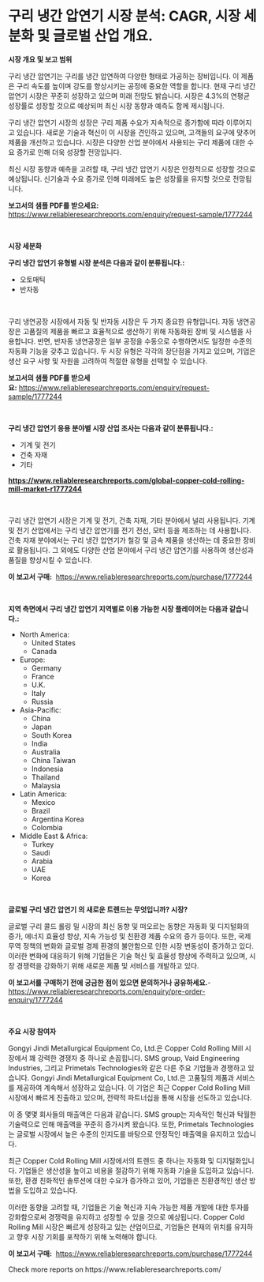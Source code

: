<p><h1>구리 냉간 압연기 시장 분석: CAGR, 시장 세분화 및 글로벌 산업 개요.</h1></p><p><strong>시장 개요 및 보고 범위</strong></p>
<p><p>구리 냉간 압연기는 구리를 냉간 압연하여 다양한 형태로 가공하는 장비입니다. 이 제품은 구리 속도를 높이며 강도를 향상시키는 공정에 중요한 역할을 합니다. 현재 구리 냉간 압연기 시장은 꾸준히 성장하고 있으며 미래 전망도 밝습니다. 시장은 4.3%의 연평균 성장률로 성장할 것으로 예상되며 최신 시장 동향과 예측도 함께 제시됩니다.</p><p>구리 냉간 압연기 시장의 성장은 구리 제품 수요가 지속적으로 증가함에 따라 이루어지고 있습니다. 새로운 기술과 혁신이 이 시장을 견인하고 있으며, 고객들의 요구에 맞추어 제품을 개선하고 있습니다. 시장은 다양한 산업 분야에서 사용되는 구리 제품에 대한 수요 증가로 인해 더욱 성장할 전망입니다.</p><p>최신 시장 동향과 예측을 고려할 때, 구리 냉간 압연기 시장은 안정적으로 성장할 것으로 예상됩니다. 신기술과 수요 증가로 인해 미래에도 높은 성장률을 유지할 것으로 전망됩니다.</p></p>
<p><strong>보고서의 샘플 PDF를 받으세요:</strong> <a href="https://www.reliableresearchreports.com/enquiry/request-sample/1777244">https://www.reliableresearchreports.com/enquiry/request-sample/1777244</a></p>
<p>&nbsp;</p>
<p><strong>시장 세분화</strong></p>
<p><strong>구리 냉간 압연기 유형별 시장 분석은 다음과 같이 분류됩니다.:</strong></p>
<p><ul><li>오토매틱</li><li>반자동</li></ul></p>
<p>&nbsp;</p>
<p><p>구리 냉연공장 시장에서 자동 및 반자동 시장은 두 가지 중요한 유형입니다. 자동 냉연공장은 고품질의 제품을 빠르고 효율적으로 생산하기 위해 자동화된 장비 및 시스템을 사용합니다. 반면, 반자동 냉연공장은 일부 공정을 수동으로 수행하면서도 일정한 수준의 자동화 기능을 갖추고 있습니다. 두 시장 유형은 각각의 장단점을 가지고 있으며, 기업은 생산 요구 사항 및 자원을 고려하여 적절한 유형을 선택할 수 있습니다.</p></p>
<p><strong>보고서의 샘플 PDF를 받으세요:</strong>&nbsp;<a href="https://www.reliableresearchreports.com/enquiry/request-sample/1777244">https://www.reliableresearchreports.com/enquiry/request-sample/1777244</a></p>
<p>&nbsp;</p>
<p><strong> 구리 냉간 압연기 응용 분야별 시장 산업 조사는 다음과 같이 분류됩니다.:</strong></p>
<p><ul><li>기계 및 전기</li><li>건축 자재</li><li>기타</li></ul></p>
<p><strong><a href="https://www.reliableresearchreports.com/global-copper-cold-rolling-mill-market-r1777244">https://www.reliableresearchreports.com/global-copper-cold-rolling-mill-market-r1777244</a></strong></p>
<p>&nbsp;</p>
<p><p>구리 냉간 압연기 시장은 기계 및 전기, 건축 자재, 기타 분야에서 널리 사용됩니다. 기계 및 전기 산업에서는 구리 냉간 압연기를 전기 전선, 모터 등을 제조하는 데 사용합니다. 건축 자재 분야에서는 구리 냉간 압연기가 철강 및 금속 제품을 생산하는 데 중요한 장비로 활용됩니다. 그 외에도 다양한 산업 분야에서 구리 냉간 압연기를 사용하여 생산성과 품질을 향상시킬 수 있습니다.</p></p>
<p><strong>이 보고서 구매:</strong>&nbsp; <a href="https://www.reliableresearchreports.com/purchase/1777244">https://www.reliableresearchreports.com/purchase/1777244</a></p>
<p>&nbsp;</p>
<p><strong>지역 측면에서 구리 냉간 압연기 지역별로 이용 가능한 시장 플레이어는 다음과 같습니다.:</strong></p>
<p><ul>
    <li>
        North America:
        <ul>
            <li>United States</li>
            <li>Canada</li>
        </ul>
    </li>
    <li>
        Europe:
        <ul>
            <li>Germany</li>
            <li>France</li>
            <li>U.K.</li>
            <li>Italy</li>
            <li>Russia</li>
        </ul>
    </li>
    <li>
        Asia-Pacific:
        <ul>
            <li>China</li>
            <li>Japan</li>
            <li>South Korea</li>
            <li>India</li>
            <li>Australia</li>
            <li>China Taiwan</li>
            <li>Indonesia</li>
            <li>Thailand</li>
            <li>Malaysia</li>
        </ul>
    </li>
    <li>
        Latin America:
        <ul>
            <li>Mexico</li>
            <li>Brazil</li>
            <li>Argentina Korea</li>
            <li>Colombia</li>
        </ul>
    </li>
    <li>
        Middle East & Africa:
        <ul>
            <li>Turkey</li>
            <li>Saudi</li>
            <li>Arabia</li>
            <li>UAE</li>
            <li>Korea</li>
        </ul>
    </li>
    </ul></p>
<p>&nbsp;</p>
<p><strong>글로벌 구리 냉간 압연기 의 새로운 트렌드는 무엇입니까? 시장?</strong></p>
<p><p>글로벌 구리 콜드 롤링 밀 시장의 최신 동향 및 떠오르는 동향은 자동화 및 디지털화의 증가, 에너지 효율성 향상, 지속 가능성 및 친환경 제품 수요의 증가 등이다. 또한, 국제 무역 정책의 변화와 글로벌 경제 환경의 불안함으로 인한 시장 변동성이 증가하고 있다. 이러한 변화에 대응하기 위해 기업들은 기술 혁신 및 효율성 향상에 주력하고 있으며, 시장 경쟁력을 강화하기 위해 새로운 제품 및 서비스를 개발하고 있다.</p></p>
<p><strong>이 보고서를 구매하기 전에 궁금한 점이 있으면 문의하거나 공유하세요.</strong>- <a href="https://www.reliableresearchreports.com/enquiry/pre-order-enquiry/1777244">https://www.reliableresearchreports.com/enquiry/pre-order-enquiry/1777244</a></p>
<p>&nbsp;</p>
<p><strong>주요 시장 참여자</strong></p>
<p><p>Gongyi Jindi Metallurgical Equipment Co, Ltd.은 Copper Cold Rolling Mill 시장에서 꽤 강력한 경쟁자 중 하나로 손꼽힙니다. SMS group, Vaid Engineering Industries, 그리고 Primetals Technologies와 같은 다른 주요 기업들과 경쟁하고 있습니다. Gongyi Jindi Metallurgical Equipment Co, Ltd.은 고품질의 제품과 서비스를 제공하여 계속해서 성장하고 있습니다. 이 기업은 최근 Copper Cold Rolling Mill 시장에서 빠르게 진출하고 있으며, 전략적 파트너십을 통해 시장을 선도하고 있습니다.</p><p>이 중 몇몇 회사들의 매출액은 다음과 같습니다. SMS group는 지속적인 혁신과 탁월한 기술력으로 인해 매출액을 꾸준히 증가시켜 왔습니다. 또한, Primetals Technologies는 글로벌 시장에서 높은 수준의 인지도를 바탕으로 안정적인 매출액을 유지하고 있습니다.</p><p>최근 Copper Cold Rolling Mill 시장에서의 트렌드 중 하나는 자동화 및 디지털화입니다. 기업들은 생산성을 높이고 비용을 절감하기 위해 자동화 기술을 도입하고 있습니다. 또한, 환경 친화적인 솔루션에 대한 수요가 증가하고 있어, 기업들은 친환경적인 생산 방법을 도입하고 있습니다.</p><p>이러한 동향을 고려할 때, 기업들은 기술 혁신과 지속 가능한 제품 개발에 대한 투자를 강화함으로써 경쟁력을 유지하고 성장할 수 있을 것으로 예상됩니다. Copper Cold Rolling Mill 시장은 빠르게 성장하고 있는 산업이므로, 기업들은 현재의 위치를 유지하고 향후 시장 기회를 포착하기 위해 노력해야 합니다.</p></p>
<p><strong>이 보고서 구매:</strong>&nbsp;&nbsp;<a href="https://www.reliableresearchreports.com/purchase/1777244">https://www.reliableresearchreports.com/purchase/1777244</a></p>
<p>Check more reports on https://www.reliableresearchreports.com/</p>